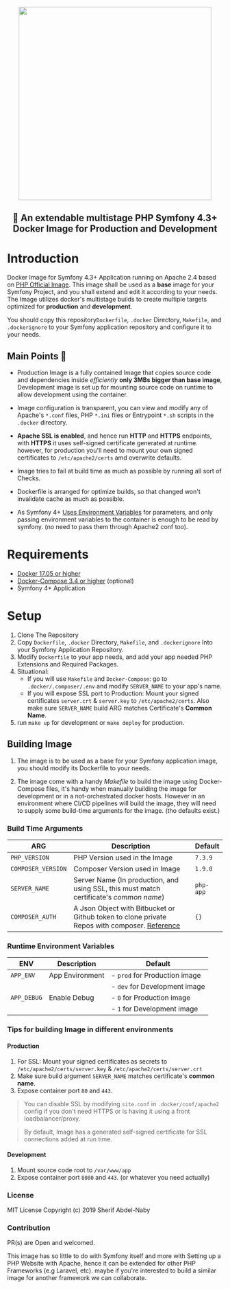 <p align="center">
  <img width="450px" src="https://user-images.githubusercontent.com/16992394/65399515-5a985180-ddbd-11e9-8f3b-3bb9bc7858f7.png">
</p>
<h2 align="center">🐳 An extendable multistage PHP Symfony 4.3+ Docker Image for Production and Development</h2>

# Introduction
Docker Image for Symfony 4.3+ Application running on Apache 2.4 based on [PHP Official Image](https://hub.docker.com/_/php).
This image shall be used as a **base** image for your Symfony Project, and you shall extend and edit it according to your needs.
The Image utilizes docker's multistage builds to create multiple targets optimized for **production** and **development**.


You should copy this repository`Dockerfile`, `.docker` Directory, `Makefile`, and `.dockerignore` to your Symfony application repository and configure it to your needs.

## Main Points 📜

- Production Image is a fully contained Image that copies source code and dependencies inside _efficiently_ **only 3MBs bigger than base image**, Development image is set up for mounting source code on runtime to allow development using the container.

- Image configuration is transparent, you can view and modify any of Apache's `*.conf` files, PHP `*.ini` files or Entrypoint `*.sh` scripts in the `.docker` directory. 

- **Apache SSL is enabled**, and hence run **HTTP** and **HTTPS** endpoints, with **HTTPS** it uses self-signed certificate generated at runtime. however, for production you'll need to mount your own signed certificates to `/etc/apache2/certs` amd overwrite defaults.

- Image tries to fail at build time as much as possible by running all sort of Checks.

- Dockerfile is arranged for optimize builds, so that changed won't invalidate cache as much as possible.

- As Symfony 4+ [Uses Environment Variables](https://symfony.com/doc/4.3/configuration.html#configuration-based-on-environment-variables) for parameters, and only passing environment variables to the container is enough to be read by symfony. (no need to pass them through Apache2 conf too).

# Requirements 

- [Docker 17.05 or higher](https://docs.docker.com/install/) 
- [Docker-Compose 3.4 or higher](https://docs.docker.com/compose/install/) (optional) 
- Symfony 4+ Application

# Setup

1. Clone The Repository
2. Copy `Dockerfile`, `.docker` Directory, `Makefile`, and `.dockerignore` Into your Symfony Application Repository.
3. Modify `Dockerfile` to your app needs, and add your app needed PHP Extensions and Required Packages.
4. Situational:
    - If you will use `Makefile` and `Docker-Compose`: go to `.docker/.composer/.env` and modify `SERVER_NAME` to your app's name.
    - If you will expose SSL port to Production: Mount your signed certificates `server.crt` & `server.key` to `/etc/apache2/certs`.
      Also make sure `SERVER_NAME` build ARG matches Certificate's **Common Name**.
5. run `make up` for development or `make deploy` for production. 
      
## Building Image

1. The image is to be used as a base for your Symfony application image, you should modify its Dockerfile to your needs.

2. The image come with a handy _Makefile_ to build the image using Docker-Compose files, it's handy when manually building the image for development or in a not-orchestrated docker hosts.
However in an environment where CI/CD pipelines will build the image, they will need to supply some build-time arguments for the image. (tho defaults exist.)

### Build Time Arguments
| **ARG**            | **Description**                                                                                                                                      | **Default** |
|--------------------|------------------------------------------------------------------------------------------------------------------------------------------------------|-------------|
| `PHP_VERSION`      | PHP Version used in the Image                                                                                                                        | `7.3.9`     |
| `COMPOSER_VERSION` | Composer Version used in Image                                                                                                                       | `1.9.0`     |
| `SERVER_NAME`      | Server Name (In production, and using SSL, this must match certificate's *common name*)                                                              | `php-app`   |
| `COMPOSER_AUTH`    | A Json Object with Bitbucket or Github token to clone private Repos with composer.  [Reference](https://getcomposer.org/doc/03-cli.md#composer-auth) | `{}`        | 

### Runtime Environment Variables
| **ENV**     | **Description** | **Default**                                                 |
|-------------|-----------------|-------------------------------------------------------------|
| `APP_ENV`   | App Environment | - `prod` for Production image                               |
|             |                 | - `dev` for Development image                               |
| `APP_DEBUG` | Enable Debug    | - `0` for Production image                                  |
|             |                 | - `1` for Development image                                 |

### Tips for building Image in different environments

#### Production
1. For SSL: Mount your signed certificates as secrets to `/etc/apache2/certs/server.key` & `/etc/apache2/certs/server.crt`
2. Make sure build argument `SERVER_NAME` matches certificate's **common name**.
2. Expose container port `80` and `443`.

> You can disable SSL by modifying `site.conf` in `.docker/conf/apache2` config if you don't need HTTPS or is having it using a front loadbalancer/proxy.

> By default, Image has a generated self-signed certificate for SSL connections added at run time.
#### Development
1. Mount source code root to `/var/www/app`
2. Expose container port `8080` and `443`. (or whatever you need actually)

### License 
MIT License
Copyright (c) 2019 Sherif Abdel-Naby

### Contribution

PR(s) are Open and welcomed.

This image has so little to do with Symfony itself and more with Setting up a PHP Website with Apache, hence it can be extended for other PHP Frameworks (e.g Laravel, etc). maybe if you're interested to build a similar image for another framework we can collaborate. 


